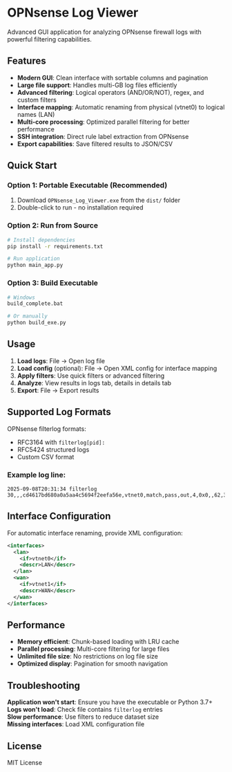 # OPNsense Log Viewer

Advanced GUI application for analyzing OPNsense firewall logs with powerful filtering capabilities.

## Features

- **Modern GUI**: Clean interface with sortable columns and pagination
- **Large file support**: Handles multi-GB log files efficiently
- **Advanced filtering**: Logical operators (AND/OR/NOT), regex, and custom filters
- **Interface mapping**: Automatic renaming from physical (vtnet0) to logical names (LAN)
- **Multi-core processing**: Optimized parallel filtering for better performance
- **SSH integration**: Direct rule label extraction from OPNsense
- **Export capabilities**: Save filtered results to JSON/CSV

## Quick Start

### Option 1: Portable Executable (Recommended)
1. Download `OPNsense_Log_Viewer.exe` from the `dist/` folder
2. Double-click to run - no installation required

### Option 2: Run from Source
```bash
# Install dependencies
pip install -r requirements.txt

# Run application
python main_app.py
```

### Option 3: Build Executable
```bash
# Windows
build_complete.bat

# Or manually
python build_exe.py
```

## Usage

1. **Load logs**: File → Open log file
2. **Load config** (optional): File → Open XML config for interface mapping
3. **Apply filters**: Use quick filters or advanced filtering
4. **Analyze**: View results in logs tab, details in details tab
5. **Export**: File → Export results

## Supported Log Formats

OPNsense filterlog formats:
- RFC3164 with `filterlog[pid]:`
- RFC5424 structured logs
- Custom CSV format

### Example log line:
```
2025-09-08T20:31:34 filterlog 30,,,cd4617bd680a0a5aa4c5694f2eefa56e,vtnet0,match,pass,out,4,0x0,,62,35294,0,DF,6,tcp,60,10.13.37.2,191.101.31.14,29397,29376,0,S,1162654291,,64240,,mss;sackOK;TS;nop;wscale
```

## Interface Configuration

For automatic interface renaming, provide XML configuration:

```xml
<interfaces>
  <lan>
    <if>vtnet0</if>
    <descr>LAN</descr>
  </lan>
  <wan>
    <if>vtnet1</if>
    <descr>WAN</descr>
  </wan>
</interfaces>
```

## Performance

- **Memory efficient**: Chunk-based loading with LRU cache
- **Parallel processing**: Multi-core filtering for large files
- **Unlimited file size**: No restrictions on log file size
- **Optimized display**: Pagination for smooth navigation

## Troubleshooting

**Application won't start**: Ensure you have the executable or Python 3.7+  
**Logs won't load**: Check file contains `filterlog` entries  
**Slow performance**: Use filters to reduce dataset size  
**Missing interfaces**: Load XML configuration file

## License

MIT License